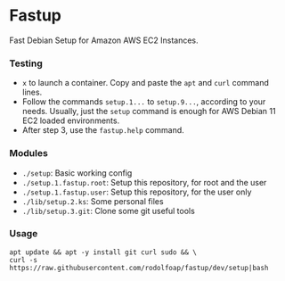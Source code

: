 # Fastup

Fast Debian Setup for Amazon AWS EC2 Instances.

### Testing
* `x` to launch a container. Copy and paste the `apt` and `curl` command lines.
* Follow the commands `setup.1...` to `setup.9...`, according to your needs. Usually, just the `setup` command is enough for AWS Debian 11 EC2 loaded environments.
* After step 3, use the `fastup.help` command.

### Modules
* `./setup`: Basic working config
* `./setup.1.fastup.root`: Setup this repository, for root and the user
* `./setup.1.fastup.user`: Setup this repository, for the user only
* `./lib/setup.2.ks`:      Some personal files
* `./lib/setup.3.git`:     Clone some git useful tools

### Usage
```
apt update && apt -y install git curl sudo && \
curl -s https://raw.githubusercontent.com/rodolfoap/fastup/dev/setup|bash
```
